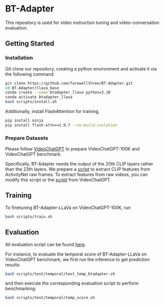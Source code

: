 # BT-Adapter
This repository is used for video instruction tuning and video-conversation evaluation.

## Getting Started

### Installation
Git clone our repository, creating a python environment and activate it via the following command

```bash
git clone https://github.com/farewellthree/BT-Adapter.git
cd BT-Adapter/llava_base
conda create --name btadapter_llava python=3.10
conda activate btadapter_llava
bash scripts/install.sh
```

Additionally, install FlashAttention for training,
```bash
pip install ninja
pip install flash-attn==1.0.7 --no-build-isolation
```

### Prepare Datasets
Please follow [VideoChatGPT](https://github.com/mbzuai-oryx/Video-ChatGPT) to prepare VideoChatGPT-100K and VideoChatGPT benchmark.

Specifically, BT-Adapter needs the output of the 20th CLIP layers rather than the 23th layers. We prepare a [script](https://github.com/farewellthree/BT-Adapter/blob/main/mmaction2/save_clip_features.py)
to extract CLIP features from ActivityNet raw frames. To extract features from raw videos, you can modify this script or the [script](https://github.com/mbzuai-oryx/Video-ChatGPT/blob/main/scripts/save_spatio_temporal_clip_features.py) from VideoChatGPT.


## Training
To finetuning BT-Adapter-LLaVa on VideoChatGPT-100K, run 
```bash
bash scripts/train.sh
```

## Evaluation
All evaluation script can be found [here](https://github.com/farewellthree/BT-Adapter/tree/main/llava_base/scripts/test).

For instance, to evaluate the temporal score of BT-Adapter-LLaVa on VideoChatGPT benchmark, we first run the inference to get prediction results: 
```bash
bash scripts/test/temporal/test_temp_btadapter.sh
```
and then execute the corresponding evaluation script to perform benchmarking:
```bash
bash scripts/test/temporal/temp_score.sh
```
